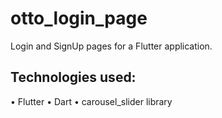 # otto_login_page

Login and SignUp pages for a Flutter application.

## Technologies used:

• Flutter
• Dart
• carousel_slider library
